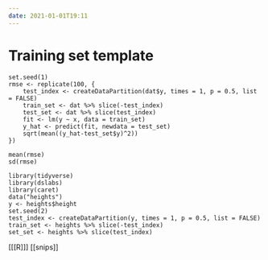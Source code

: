 ```yaml
---
date: 2021-01-01T19:11
---
```


# Training set template

    set.seed(1)
    rmse <- replicate(100, {
        test_index <- createDataPartition(dat$y, times = 1, p = 0.5, list = FALSE)
        train_set <- dat %>% slice(-test_index)
        test_set <- dat %>% slice(test_index)
        fit <- lm(y ~ x, data = train_set)
        y_hat <- predict(fit, newdata = test_set)
        sqrt(mean((y_hat-test_set$y)^2))
    })

    mean(rmse)
    sd(rmse)
    
    library(tidyverse)
    library(dslabs)
    library(caret)
    data("heights")
    y <- heights$height
    set.seed(2)
    test_index <- createDataPartition(y, times = 1, p = 0.5, list = FALSE)
    train_set <- heights %>% slice(-test_index)
    set_set <- heights %>% slice(test_index)
    
[[[R]]]
[[snips]]